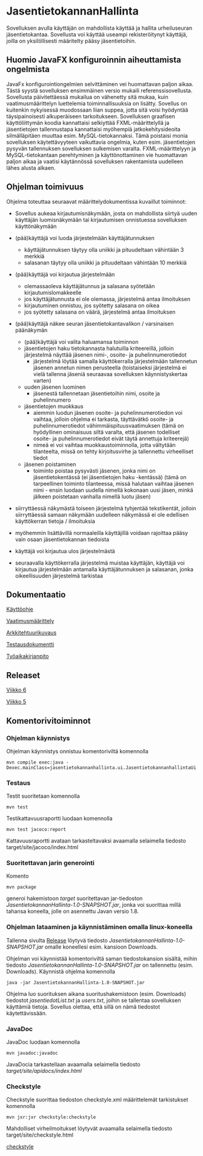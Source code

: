 # JasentietokannanHallinta

Sovelluksen avulla käyttäjän on mahdollista käyttää ja hallita urheiluseuran jäsentietokantaa. Sovellusta voi käyttää useampi rekisteröitynyt käyttäjä, joilla on yksilöllisesti määritelty pääsy jäsentietoihin.

## Huomio JavaFX konfiguroinnin aiheuttamista ongelmista

JavaFx konfigurointiongelmien selvittäminen vei huomattavan paljon aikaa. Tästä syystä sovelluksen ensimmäinen versio mukaili referenssisovellusta. Sovellusta päivitettäessä mukailua on vähenetty sitä mukaa, kuin vaatimusmäärittelyn luettelemia toiminnallisuuksia on lisätty. Sovellus on kuitenkin nykyisessä muodossaan liian suppea, jotta sitä voisi hyödyntää täysipainoisesti alkuperäiseen tarkoitukseen. Sovelluksen graafisen käyttöliittymän koodia kannattaisi selkiyttää FXML-määrittelyllä ja jäsentietojen tallennustapa kannattaisi myöhempiä jatkokehitysideoita silmälläpitäen muuttaa esim. MySQL-tietokannaksi. Tämä poistaisi monia sovelluksen käytettävyyteen vaikuttavia ongelmia, kuten esim. jäsentietojen pysyvän tallennuksen sovelluksen sulkemisen varalta. FXML-määrittelyyn ja MySQL-tietokantaan perehtyminen ja käyttönottaminen vie huomattavan paljon aikaa ja vaatisi käytännössä sovelluksen rakentamista uudelleen lähes alusta alkaen.   

## Ohjelman toimivuus

Ohjelma toteuttaa seuraavat määrittelydokumentissa kuvaillut toiminnot:

- Sovellus aukeaa kirjautumisnäkymään, josta on mahdollista siirtyä uuden käyttäjän luomisnäkymään tai kirjautumisen onnistuessa sovelluksen käyttönäkymään

- (pää)käyttäjä voi luoda järjestelmään käyttäjätunnuksen
  - käyttäjätunnuksen täytyy olla uniikki ja pituudeltaan vähintään 3 merkkiä
  - salasanan täytyy olla uniikki ja pituudeltaan vähintään 10 merkkiä

- (pää)käyttäjä voi kirjautua järjestelmään
  - olemassaoleva käyttäjätunnus ja salasana syötetään kirjautumislomakkeelle
  - jos käyttäjätunnusta ei ole olemassa, järjestelmä antaa ilmoituksen
  - kirjautuminen onnistuu, jos syötetty salasana on oikea
  - jos syötetty salasana on väärä, järjestelmä antaa ilmoituksen

- (pää)käyttäjä näkee seuran jäsentietokantavalikon / varsinaisen päänäkymän
  - (pää)käyttäjä voi valita haluamansa toiminnon
  - jäsentietojen haku tietokannasta halutuilla kriteereillä, jolloin järjestelmä näyttää jäsenen nimi-, osoite- ja puhelinnumerotiedot 
    - järjestelmä löytää samalla käyttökerralla järjestelmään tallennetun jäsenen annetun nimen perusteella (toistaiseksi järjestelmä ei vielä tallenna jäseniä seuraavaa sovelluksen käynnistyskertaa varten)    
  - uuden jäsenen luominen 
    - jäsenestä tallennetaan jäsentietoihin nimi, osoite ja puhelinnumero
  - jäsentietojen muokkaus
    - aiemmin luodun jäsenen osoite- ja puhelinnumerotiedon voi vaihtaa, jolloin ohjelma ei tarkasta, täyttävätkö osoite- ja puhelinnumerotiedot vähimmäispituusvaatimuksen
      (tämä on hyödyllinen ominaisuus siltä varalta, että jäsenen todelliset osoite- ja puhelinnumerotiedot eivät täytä annettuja kriteerejä)
    - nimeä ei voi vaihtaa muokkaustoiminnolla, jotta vältytään tilanteelta, missä on tehty kirjoitusvirhe ja tallennettu virheelliset tiedot
  - jäsenen poistaminen
    - toiminto poistaa pysyvästi jäsenen, jonka nimi on jäsentietokentässä (ei jäsentietojen haku -kentässä)
      (tämä on tarpeellinen toiminto tilanteessa, missä halutaan vaihtaa jäsenen nimi - ensin luodaan uudella nimellä kokonaan uusi jäsen, minkä jälkeen poistetaan vanhalla nimellä luotu jäsen)

- siirryttäessä näkymästä toiseen järjestelmä tyhjentää tekstikentät, jolloin siirryttäessä samaan näkymään uudelleen näkymässä ei ole edellisen käyttökerran tietoja / ilmoituksia

- myöhemmin lisättävillä normaaleilla käyttäjillä voidaan rajoittaa pääsy vain osaan jäsentietokannan tiedoista 

- käyttäjä voi kirjautua ulos järjestelmästä
- seuraavalla käyttökerralla järjestelmä muistaa käyttäjän, käyttäjä voi kirjautua järjestelmään antamalla käyttäjätunnuksen ja salasanan, jonka oikeellisuuden järjestelmä tarkistaa

## Dokumentaatio

[Käyttöohje](https://github.com/2laJ2/ot-harjoitustyo/blob/master/JasentietokannanHallinta/dokumentaatio/kayttoohje.md)

[Vaatimusmäärittely](https://github.com/2laJ2/ot-harjoitustyo/blob/master/JasentietokannanHallinta/dokumentaatio/vaatimusmaarittely.md)

[Arkkitehtuurikuvaus](https://github.com/2laJ2/ot-harjoitustyo/blob/master/JasentietokannanHallinta/dokumentaatio/arkkitehtuuri.md)

[Testausdokumentti](https://github.com/2laJ2/ot-harjoitustyo/blob/master/JasentietokannanHallinta/dokumentaatio/testaus.md)

[Työaikakirjanpito](https://github.com/2laJ2/ot-harjoitustyo/blob/master/JasentietokannanHallinta/dokumentaatio/tyoaikakirjanpito.md)

## Releaset

[Viikko 6](https://github.com/2laJ2/ot-harjoitustyo/releases/tag/viikko6)

[Viikko 5](https://github.com/2laJ2/ot-harjoitustyo/releases/tag/viikko5)

## Komentorivitoiminnot

### Ohjelman käynnistys

Ohjelman käynnistys onnistuu komentoriviltä komennolla

```
mvn compile exec:java -Dexec.mainClass=jasentietokannanhallinta.ui.JasentietokannanhallintaUi
```

### Testaus

Testit suoritetaan komennolla

```
mvn test
```

Testikattavuusraportti luodaan komennolla

```
mvn test jacoco:report
```

Kattavuusraportti avataan tarkasteltavaksi avaamalla selaimella tiedosto target/site/jacoco/index.html

### Suoritettavan jarin generointi

Komento

```
mvn package
```

generoi hakemistoon _target_ suoritettavan jar-tiedoston _JasentietokannanHallinta-1.0-SNAPSHOT.jar_, jonka voi suorittaa millä tahansa koneella, jolle on asennettu Javan versio 1.8.

### Ohjelman lataaminen ja käynnistäminen omalla linux-koneella

Tallenna sivulta [Release](https://github.com/2laJ2/ot-harjoitustyo/releases/tag/viikko6) löytyvä tiedosto _JasentietokannanHallinta-1.0-SNAPSHOT.jar_ omalle koneellesi esim. kansioon Downloads. 

Ohjelman voi käynnistää komentoriviltä saman tiedostokansion sisältä, mihin tiedosto _JasentietokannanHallinta-1.0-SNAPSHOT.jar_ on tallennettu (esim. Downloads). Käynnistä ohjelma komennolla 

```
java -jar JasentietokannanHallinta-1.0-SNAPSHOT.jar
```

Ohjelma luo suorituksen aikana suoritushakemistoon (esim. Downloads) tiedostot _jasentiedotList.txt_ ja _users.txt_, joihin se tallentaa sovelluksen käyttämiä tietoja. Sovellus olettaa, että sillä on nämä tiedostot käytettävissään.

### JavaDoc

JavaDoc luodaan komennolla

```
mvn javadoc:javadoc
```

JavaDocia tarkastellaan avaamalla selaimella tiedosto _target/site/apidocs/index.html_

### Checkstyle

Checkstyle suorittaa tiedoston checkstyle.xml määrittelemät tarkistukset komennolla

```
mvn jxr:jxr checkstyle:checkstyle
```

Mahdolliset virheilmoitukset löytyvät avaamalla selaimella tiedosto target/site/checkstyle.html 

[checkstyle](https://github.com/2laJ2/ot-harjoitustyo/blob/master/JasentietokannanHallinta/dokumentaatio/kuvat/checkstyle.png)
